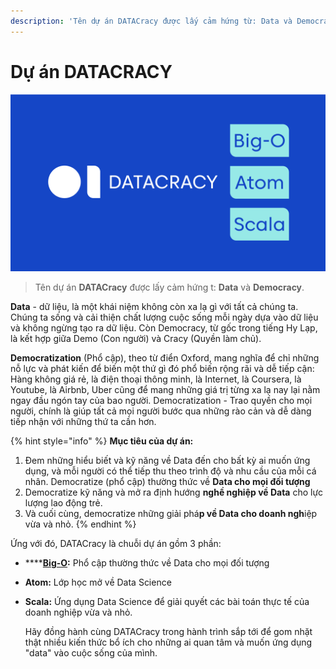 ```yaml
---
description: 'Tên dự án DATACracy được lấy cảm hứng từ: Data và Democracy.'
---
```


# Dự án DATACRACY

![](.gitbook/assets/facebook_banner.png)

> Tên dự án **DATACracy** được lấy cảm hứng t: **Data** và **Democracy**.

**Data** - dữ liệu, là một khái niệm không còn xa lạ gì với tất cả chúng ta. Chúng ta sống và cải thiện chất lượng cuộc sống mỗi ngày dựa vào dữ liệu và không ngừng tạo ra dữ liệu. Còn Democracy, từ gốc trong tiếng Hy Lạp, là kết hợp giữa Demo \(Con người\) và Cracy \(Quyền làm chủ\). 

**Democratization** \(Phổ cập\), theo từ điển Oxford, mang nghĩa để chỉ những nỗ lực và phát kiến để biến một thứ gì đó phổ biến rộng rãi và dễ tiếp cận: Hàng không giá rẻ, là điện thoại thông minh, là Internet, là Coursera, là Youtube, là Airbnb, Uber cũng để mang những giá trị từng xa lạ nay lại nằm ngay đầu ngón tay của bao người. Democratization - Trao quyền cho mọi người, chính là giúp tất cả mọi người bước qua những rào cản và dễ dàng tiếp nhận với những thứ ta cần hơn. 

{% hint style="info" %}
**Mục tiêu của dự án:** 

1. Đem những hiểu biết và kỹ năng về Data đến cho bất kỳ ai muốn ứng dụng, và mỗi người có thể tiếp thu theo trình độ và nhu cầu của mỗi cá nhân. Democratize \(phổ cập\) thường thức về **Data cho mọi đối tượng** 
2. Democratize kỹ năng và mở ra định hướng **nghề nghiệp về Data** cho lực lượng lao động trẻ. 
3. Và cuối cùng, democratize những giải phá**p về Data cho doanh ngh**iệp vừa và nhỏ. 
{% endhint %}

Ứng với đó, DATACracy là chuỗi dự án gồm 3 phần:

* \*\*\*\*[**Big-O**](big-o/gioi-thieu-big-o.md)**:** Phổ cập thường thức về Data cho mọi đối tượng
* **Atom:** Lớp học mở về Data Science
* **Scala:** Ứng dụng Data Science để giải quyết các bài toán thực tế của doanh nghiệp vừa và nhỏ.

  Hãy đồng hành cùng DATACracy trong hành trình sắp tới để gom nhặt thật nhiều kiến thức bổ ích cho những ai quan tâm và muốn ứng dụng "data" vào cuộc sống của mình.

